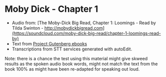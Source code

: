 # Moby Dick - Chapter 1 

- Audio from: [The Moby-Dick Big Read, Chapter 1: Loomings - Read by Tilda Swinton - http://mobydickbigread.com](https://soundcloud.com/moby-dick-big-read/chapter-1-loomings-read-by)
- Text from [Project Gutenberg ebooks](https://www.gutenberg.org/ebooks/2701)
- Transcriptions from STT services generated with autoEdit.


Note: there is a chance the test using this material might give skweed results as the spoken audio book words, might not match the text from the book 100% as might have been re-adapted for speaking out loud.